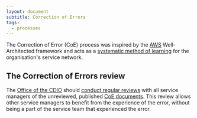 ```yaml
---
layout: document
subtitle: Correction of Errors
tags:
  - processes
---
```


The Correction of Error (CoE) process was inspired by the [AWS](https://wa.aws.amazon.com/wat.concept.coe.en.html) Well-Architected framework and acts as a [systematic method of learning](/osom-guide/doctrine#do-we-use-systematic-mechanisms-of-learning) for the organisation's service network.

## The Correction of Errors review

The [Office of the CDIO](/osom-guide/office-of-the-cdio) should [conduct regular reviews](/osom-guide/office-of-the-cdio#review-correction-of-error-documents) with all service managers of the unreviewed, published [CoE documents](/osom-guide/correction-of-errors-document). This review allows other service managers to benefit from the experience of the error, without being a part of the service team that experienced the error.
